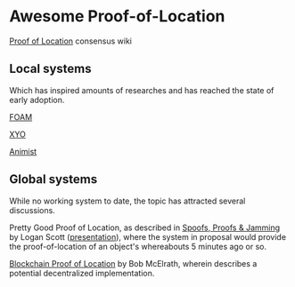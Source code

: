 # Awesome Proof-of-Location

[Proof of Location](https://tokens-economy.gitbook.io/consensus/chain-based-proof-of-capacity-space/dynamic-proof-of-location) consensus wiki

## Local systems
Which has inspired amounts of researches and has reached the state of early adoption.

[FOAM](https://www.foam.space/)

[XYO](https://xyo.network/network/)

[Animist](http://animist.io/)

## Global systems
While no working system to date, the topic has attracted several discussions.

Pretty Good Proof of Location, as described in [Spoofs, Proofs & Jamming](https://insidegnss.com/spoofs-proofs-jamming/) by Logan Scott ([presentation](https://vimeo.com/85571093#t=16m01s)), where the system in proposal would provide the 
proof-of-location of an object's whereabouts 5 minutes ago or so.

[Blockchain Proof of Location](https://medium.com/@BobMcElrath/blockchain-proof-of-location-7af5eb8073c1) by Bob McElrath, wherein describes a potential decentralized implementation.

